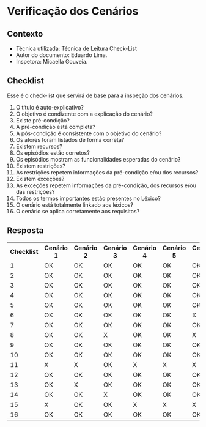 # Verificação dos Cenários


## Contexto
- Técnica utilizada: Técnica de Leitura Check-List
- Autor do documento: Eduardo Lima.
- Inspetora: Micaella Gouveia.


## Checklist
Esse é o check-list que servirá de base para a inspeção dos cenários.
<br>

1. O título é auto-explicativo?
2. O objetivo é condizente com a explicação do cenário?
3. Existe pré-condição?
4. A pré-condição está completa?
5. A pós-condição é consistente com o objetivo do cenário?
6. Os atores foram listados de forma correta?
7. Existem recursos?
8. Os episódios estão corretos?
9. Os episódios mostram as funcionalidades esperadas do cenário?
10. Existem restrições?
11. As restrições repetem informações da pré-condição e/ou dos recursos?
12. Existem exceções?
13. As exceções repetem informações da pré-condição, dos recursos e/ou das restrições?
14. Todos os termos importantes estão presentes no Léxico?
15. O cenário está totalmente linkado aos léxicos?
16. O cenário se aplica corretamente aos requisitos?

## Resposta

<table class="checklist">
	<tr>
		<th class="checklist_header">Checklist</th>
		<th>Cenário 1</th>
		<th>Cenário 2</th>
        <th>Cenário 3</th>
        <th>Cenário 4</th>
        <th>Cenário 5</th>
        <th>Cenário 6</th>
        <th>Cenário 7</th>
	</tr>
	<tr>
		<td>1</td>
		<td>OK</td>
        <td>OK</td>
        <td>OK</td>
        <td>OK</td>
        <td>OK</td>
        <td>OK</td>
        <td>OK</td>
	</tr>
	<tr>
		<td>2</td>
		<td>OK</td>
        <td>OK</td>
        <td>OK</td>
        <td>OK</td>
        <td>OK</td>
        <td>OK</td>
        <td>OK</td>
	</tr>
	<tr>
		<td>3</td>
		<td>OK</td>
        <td>OK</td>
        <td>OK</td>
        <td>OK</td>
        <td>OK</td>
        <td>OK</td>
        <td>OK</td>
	</tr>
    <tr>
		<td>4</td>
		<td>OK</td>
        <td>OK</td>
        <td>OK</td>
        <td>OK</td>
        <td>OK</td>
        <td>OK</td>
        <td>OK</td>
	</tr>
    <tr>
		<td>5</td>
		<td>OK</td>
        <td>OK</td>
        <td>OK</td>
        <td>OK</td>
        <td>OK</td>
        <td>OK</td>
        <td>OK</td>
	</tr>
    <tr>
		<td>6</td>
		<td>OK</td>
        <td>OK</td>
        <td>OK</td>
        <td>OK</td>
        <td>OK</td>
        <td>X</td>
        <td>OK</td>
	</tr>
        <tr>
		<td>7</td>
		<td>OK</td>
        <td>OK</td>
        <td>OK</td>
        <td>OK</td>
        <td>OK</td>
        <td>OK</td>
        <td>OK</td>
    <tr>
		<td>8</td>
		<td>OK</td>
        <td>OK</td>
        <td>X</td>
        <td>OK</td>
        <td>OK</td>
        <td>X</td>
        <td>OK</td>
	</tr>
	</tr>
        <tr>
		<td>9</td>
		<td>OK</td>
        <td>OK</td>
        <td>OK</td>
        <td>OK</td>
        <td>OK</td>
        <td>OK</td>
        <td>OK</td>
	</tr>
	</tr>
        <tr>
		<td>10</td>
		<td>OK</td>
        <td>OK</td>
        <td>OK</td>
        <td>OK</td>
        <td>OK</td>
        <td>OK</td>
        <td>OK</td>
	</tr>
	</tr>
        <tr>
		<td>11</td>
		<td>X</td>
        <td>X</td>
        <td>OK</td>
        <td>X</td>
        <td>X</td>
        <td>X</td>
        <td>X</td>
	</tr>
	</tr>
        <tr>
		<td>12</td>
		<td>OK</td>
        <td>OK</td>
        <td>OK</td>
        <td>OK</td>
        <td>OK</td>
        <td>OK</td>
        <td>OK</td>
	</tr>
	</tr>
        <tr>
		<td>13</td>
		<td>OK</td>
        <td>X</td>
        <td>OK</td>
        <td>OK</td>
        <td>OK</td>
        <td>OK</td>
        <td>OK</td>
	</tr>
	</tr>
        <tr>
		<td>14</td>
		<td>OK</td>
        <td>OK</td>
        <td>X</td>
        <td>OK</td>
        <td>OK</td>
        <td>OK</td>
        <td>OK</td>
	</tr>
	</tr>
        <tr>
		<td>15</td>
		<td>X</td>
        <td>OK</td>
        <td>OK</td>
        <td>X</td>
        <td>X</td>
        <td>X</td>
        <td>OK</td>
	</tr>
	</tr>
        <tr>
		<td>16</td>
		<td>OK</td>
        <td>OK</td>
        <td>OK</td>
        <td>OK</td>
        <td>OK</td>
        <td>OK</td>
        <td>OK</td>
	</tr>
</table> 
<br>